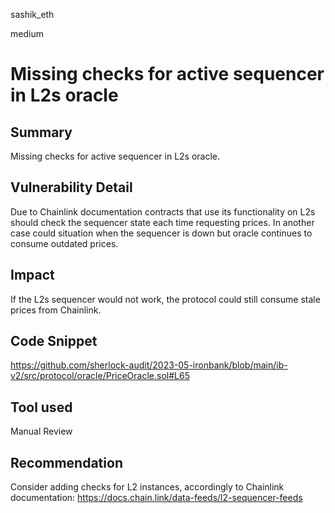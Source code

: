 sashik_eth

medium

# Missing checks for active sequencer in L2s oracle

## Summary

Missing checks for active sequencer in L2s oracle.

## Vulnerability Detail

Due to Chainlink documentation contracts that use its functionality on L2s should check the sequencer state each time requesting prices. In another case could situation when the sequencer is down but oracle continues to consume outdated prices.

## Impact

If the L2s sequencer would not work, the protocol could still consume stale prices from Chainlink.

## Code Snippet

https://github.com/sherlock-audit/2023-05-ironbank/blob/main/ib-v2/src/protocol/oracle/PriceOracle.sol#L65

## Tool used

Manual Review

## Recommendation

Consider adding checks for L2 instances, accordingly to Chainlink documentation:
https://docs.chain.link/data-feeds/l2-sequencer-feeds
